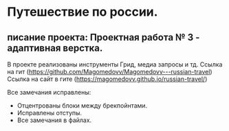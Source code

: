 # Путешествие по россии.
## писание проекта: Проектная работа № 3 - адаптивная верстка.
В проекте реализованы инструменты Грид, медиа запросы и тд.
Ссылка на гит (https://github.com/Magomedovv/Magomedovv---russian-travel)
Ссылка на сайт в гите (https://magomedovv.github.io/russian-travel/)

Все замечания исправлены:

- Отцентрованы блоки между брекпойнтами.
- Исправлены отступы.
- Все замечания в файлах.